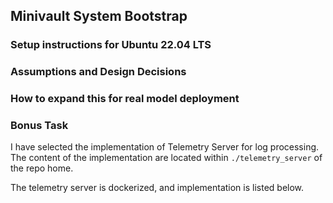 ## Minivault System Bootstrap

### Setup instructions for Ubuntu 22.04 LTS


### Assumptions and Design Decisions


### How to expand this for real model deployment

### Bonus Task

I have selected the implementation of Telemetry Server for log processing. The content of the implementation are located within `./telemetry_server` of the repo home.

The telemetry server is dockerized, and implementation is listed below.
